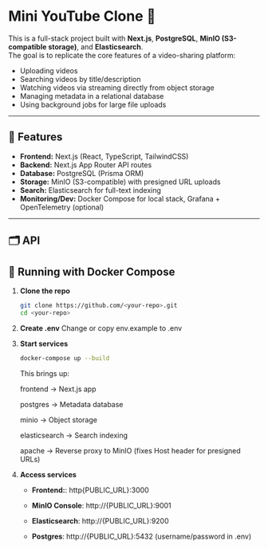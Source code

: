 # Mini YouTube Clone 🎥

This is a full-stack project built with **Next.js**, **PostgreSQL**, **MinIO (S3-compatible storage)**, and **Elasticsearch**.  
The goal is to replicate the core features of a video-sharing platform:
- Uploading videos
- Searching videos by title/description
- Watching videos via streaming directly from object storage
- Managing metadata in a relational database
- Using background jobs for large file uploads

---

## 🚀 Features

- **Frontend:** Next.js (React, TypeScript, TailwindCSS)
- **Backend:** Next.js App Router API routes
- **Database:** PostgreSQL (Prisma ORM)
- **Storage:** MinIO (S3-compatible) with presigned URL uploads
- **Search:** Elasticsearch for full-text indexing
- **Monitoring/Dev:** Docker Compose for local stack, Grafana + OpenTelemetry (optional)

---

## 🗂 API

## 🐳 Running with Docker Compose

1. **Clone the repo**
    ```bash
    git clone https://github.com/<your-repo>.git
    cd <your-repo>

2. **Create .env**
    Change or copy env.example to .env

3. **Start services**
    ```bash
    docker-compose up --build
    ```
    This brings up:

    frontend → Next.js app

    postgres → Metadata database

    minio → Object storage

    elasticsearch → Search indexing

    apache → Reverse proxy to MinIO (fixes Host header for presigned URLs)

4. **Access services**
    - **Frontend:**: http{PUBLIC_URL}:3000

    - **MinIO Console**: http://{PUBLIC_URL}:9001

    - **Elasticsearch**: http://{PUBLIC_URL}:9200

    - **Postgres**: http://{PUBLIC_URL}:5432 (username/password in .env)